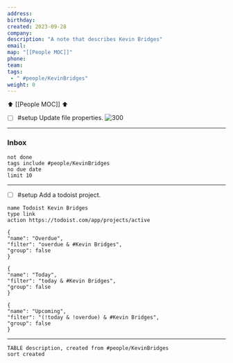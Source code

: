 ```yaml
---
address:
birthday:
created: 2023-09-28
company:
description: "A note that describes Kevin Bridges"
email:
map: "[[People MOC]]"
phone:
team:
tags: 
 - " #people/KevinBridges"
weight: 0
---
```

⬆️ [[People MOC]] ⬆️
- [ ] #setup Update file properties.
![300](kevin-bridges.jpg)
***
### Inbox
```tasks
not done
tags include #people/KevinBridges 
no due date
limit 10
```
***
- [ ] #setup Add a todoist project.
```button
name Todoist Kevin Bridges
type link
action https://todoist.com/app/projects/active
```
```todoist
{
"name": "Overdue",
"filter": "overdue & #Kevin Bridges",
"group": false
}
```
```todoist
{
"name": "Today",
"filter": "today & #Kevin Bridges",
"group": false
}
```
```todoist
{
"name": "Upcoming",
"filter": "(!today & !overdue) & #Kevin Bridges",
"group": false
}
```
***
 ```dataview 
TABLE description, created from #people/KevinBridges
sort created
```
